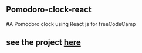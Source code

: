 ## Pomodoro-clock-react
#A Pomodoro clock using React js for freeCodeCamp
## see the project [here](https://mitul88.github.io/Pomodoro-clock-react/)
